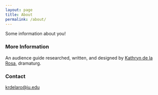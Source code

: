 ```yaml
---
layout: page
title: About
permalink: /about/
---
```


Some information about you!

### More Information

An audience guide researched, written, and designed by [Kathryn de la Rosa](https://kathryndelarosa.github.io), dramaturg.

### Contact

[krdelaro@iu.edu](mailto:krdelaro@iu.edu)